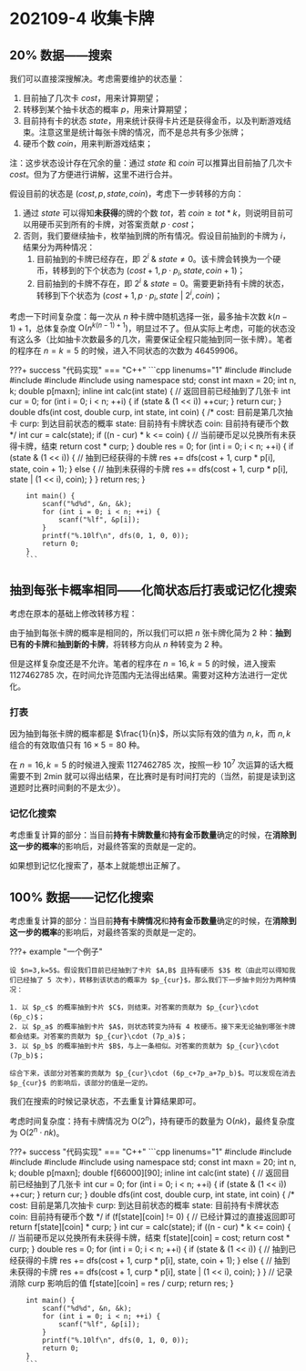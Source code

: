 # 202109-4 收集卡牌

## 20% 数据——搜索

我们可以直接深搜解决。考虑需要维护的状态量：

1. 目前抽了几次卡 $cost$，用来计算期望；
2. 转移到某个抽卡状态的概率 $p$，用来计算期望；
3. 目前持有卡的状态 $state$，用来统计获得卡片还是获得金币，以及判断游戏结束。注意这里是统计每张卡牌的情况，而不是总共有多少张牌；
4. 硬币个数 $coin$，用来判断游戏结束；

注：这步状态设计存在冗余的量：通过 $state$ 和 $coin$ 可以推算出目前抽了几次卡 $cost$。但为了方便进行讲解，这里不进行合并。

假设目前的状态是 $(cost, p, state, coin)$，考虑下一步转移的方向：

1. 通过 $state$ 可以得知**未获得**的牌的个数 $tot$，若 $coin \ge tot * k$，则说明目前可以用硬币买到所有的卡牌，对答案贡献 $p\cdot cost$；
2. 否则，我们要继续抽卡，枚举抽到牌的所有情况。假设目前抽到的卡牌为 $i$，结果分为两种情况：
    1. 目前抽到的卡牌已经存在，即 $2^i\ \&\ state \not= 0$。该卡牌会转换为一个硬币，转移到的下个状态为 $(cost + 1, p \cdot p_i, state, coin + 1)$；
    2. 目前抽到的卡牌不存在，即 $2^i\ \&\ state = 0$。需要更新持有卡牌的状态，转移到下个状态为 $(cost + 1, p \cdot p_i, state\ |\ 2^i, coin)$；

考虑一下时间复杂度：每一次从 $n$ 种卡牌中随机选择一张，最多抽卡次数 $k(n-1)+1$，总体复杂度 $\mathrm{O}(n^{k(n-1)+1})$，明显过不了。但从实际上考虑，可能的状态没有这么多（比如抽卡次数最多的几次，需要保证全程只能抽到同一张卡牌）。笔者的程序在 $n=k=5$ 的时候，进入不同状态的次数为 $46459906$。

<a id="code1"></a>

???+ success "代码实现"
    === "C++"
        ```cpp linenums="1"
        #include <algorithm>
        #include <cmath>
        #include <cstdio>
        #include <cstring>
        #include <iostream>
        using namespace std;
        const int maxn = 20;
        int n, k;
        double p[maxn];
        inline int calc(int state) {
            // 返回目前已经抽到了几张卡
            int cur = 0;
            for (int i = 0; i < n; ++i) {
                if (state & (1 << i))
                    ++cur;
            }
            return cur;
        }
        double dfs(int cost, double curp, int state, int coin) {
            /*
                cost:  目前是第几次抽卡
                curp:  到达目前状态的概率
                state: 目前持有卡牌状态
                coin:  目前持有硬币个数
            */
            int cur = calc(state);
            if ((n - cur) * k <= coin) {
                // 当前硬币足以兑换所有未获得卡牌，结束
                return cost * curp;
            }
            double res = 0;
            for (int i = 0; i < n; ++i) {
                if (state & (1 << i)) {
                    // 抽到已经获得的卡牌
                    res += dfs(cost + 1, curp * p[i], state, coin + 1);
                } else {
                    // 抽到未获得的卡牌
                    res += dfs(cost + 1, curp * p[i], state | (1 << i), coin);
                }
            }
            return res;
        }

        int main() {
            scanf("%d%d", &n, &k);
            for (int i = 0; i < n; ++i) {
                scanf("%lf", &p[i]);
            }
            printf("%.10lf\n", dfs(0, 1, 0, 0));
            return 0;
        }
        ```

## 抽到每张卡概率相同——化简状态后打表或记忆化搜索

考虑在原本的基础上修改转移方程：

由于抽到每张卡牌的概率是相同的，所以我们可以把 $n$ 张卡牌化简为 $2$ 种：**抽到已有的卡牌**和**抽到新的卡牌**，将转移方向从 $n$ 种转变为 $2$ 种。

但是这样复杂度还是不允许。笔者的程序在 $n=16,k=5$ 的时候，进入搜索 $1127462785$ 次，在时间允许范围内无法得出结果。需要对这种方法进行一定优化。

### 打表

因为抽到每张卡牌的概率都是 $\frac{1}{n}$，所以实际有效的值为 $n, k$，而 $n,k$ 组合的有效取值只有 $16\times 5 = 80$ 种。

在 $n=16,k=5$ 的时候进入搜索 $1127462785$ 次，按照一秒 $10^7$ 次运算的话大概需要不到 2min 就可以得出结果，在比赛时是有时间打完的（当然，前提是读到这道题时比赛时间剩的不是太少）。

### 记忆化搜索

考虑重复计算的部分：当目前**持有卡牌数量**和**持有金币数量**确定的时候，在**消除到这一步的概率**的影响后，对最终答案的贡献是一定的。

如果想到记忆化搜索了，基本上就能想出正解了。

## 100% 数据——记忆化搜索

考虑重复计算的部分：当目前**持有卡牌情况**和**持有金币数量**确定的时候，在**消除到这一步的概率**的影响后，对最终答案的贡献是一定的。

???+ example "一个例子"

    设 $n=3,k=5$。假设我们目前已经抽到了卡片 $A,B$ 且持有硬币 $3$ 枚（由此可以得知我们已经抽了 5 次卡），转移到该状态的概率为 $p_{cur}$，那么我们下一步抽卡则分为两种情况：

    1. 以 $p_c$ 的概率抽到卡片 $C$，则结束。对答案的贡献为 $p_{cur}\cdot (6p_c)$；
    2. 以 $p_a$ 的概率抽到卡片 $A$，则状态转变为持有 4 枚硬币。接下来无论抽到哪张卡牌都会结束。对答案的贡献为 $p_{cur}\cdot (7p_a)$；
    3. 以 $p_b$ 的概率抽到卡片 $B$，与上一条相似。对答案的贡献为 $p_{cur}\cdot (7p_b)$；

    综合下来，该部分对答案的贡献为 $p_{cur}\cdot (6p_c+7p_a+7p_b)$。可以发现在消去 $p_{cur}$ 的影响后，该部分的值是一定的。

我们在搜索的时候记录状态，不去重复计算结果即可。

考虑时间复杂度：持有卡牌情况为 $\mathrm{O}(2^n)$，持有硬币的数量为 $\mathrm{O}(nk)$，最终复杂度为 $\mathrm{O}(2^n\cdot nk)$。

<a id="code2"></a>

???+ success "代码实现"
    === "C++"
        ```cpp linenums="1"
        #include <algorithm>
        #include <cmath>
        #include <cstdio>
        #include <cstring>
        #include <iostream>
        using namespace std;
        const int maxn = 20;
        int n, k;
        double p[maxn];
        double f[66000][90];
        inline int calc(int state) {
            // 返回目前已经抽到了几张卡
            int cur = 0;
            for (int i = 0; i < n; ++i) {
                if (state & (1 << i))
                    ++cur;
            }
            return cur;
        }
        double dfs(int cost, double curp, int state, int coin) {
            /*
                cost:  目前是第几次抽卡
                curp:  到达目前状态的概率
                state: 目前持有卡牌状态
                coin:  目前持有硬币个数
            */
            if (f[state][coin] != 0) {
                // 已经计算过的直接返回即可
                return f[state][coin] * curp;
            }
            int cur = calc(state);
            if ((n - cur) * k <= coin) {
                // 当前硬币足以兑换所有未获得卡牌，结束
                f[state][coin] = cost;
                return cost * curp;
            }
            double res = 0;
            for (int i = 0; i < n; ++i) {
                if (state & (1 << i)) {
                    // 抽到已经获得的卡牌
                    res += dfs(cost + 1, curp * p[i], state, coin + 1);
                } else {
                    // 抽到未获得的卡牌
                    res += dfs(cost + 1, curp * p[i], state | (1 << i), coin);
                }
            }
            // 记录消除 curp 影响后的值
            f[state][coin] = res / curp;
            return res;
        }

        int main() {
            scanf("%d%d", &n, &k);
            for (int i = 0; i < n; ++i) {
                scanf("%lf", &p[i]);
            }
            printf("%.10lf\n", dfs(0, 1, 0, 0));
            return 0;
        }
        ```
